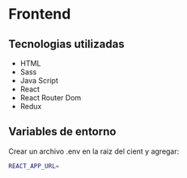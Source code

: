 # Frontend

## Tecnologias utilizadas

- HTML
- Sass
- Java Script
- React
- React Router Dom
- Redux

## Variables de entorno

Crear un archivo .env en la raiz del cient y agregar:

```bash
REACT_APP_URL=
```

